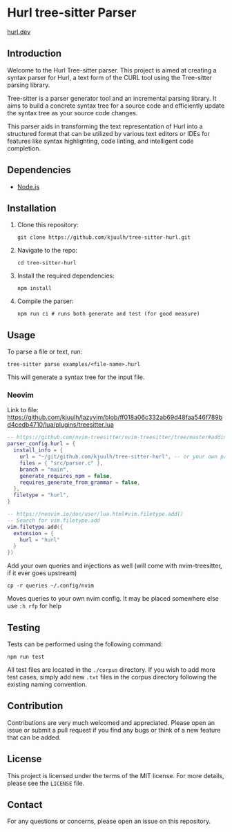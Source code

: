 # Hurl tree-sitter Parser

[hurl.dev](https://hurl.dev)

## Introduction

Welcome to the Hurl Tree-sitter parser. This project is aimed at creating a
syntax parser for Hurl, a text form of the CURL tool using the Tree-sitter
parsing library.

Tree-sitter is a parser generator tool and an incremental parsing library. It
aims to build a concrete syntax tree for a source code and efficiently update
the syntax tree as your source code changes.

This parser aids in transforming the text representation of Hurl into a
structured format that can be utilized by various text editors or IDEs for
features like syntax highlighting, code linting, and intelligent code
completion.

## Dependencies

- [Node.js](https://nodejs.org/)

## Installation

1. Clone this repository:
   ```
   git clone https://github.com/kjuulh/tree-sitter-hurl.git
   ```

2. Navigate to the repo:
   ```
   cd tree-sitter-hurl
   ```

3. Install the required dependencies:
   ```
   npm install
   ```

4. Compile the parser:
   ```
   npm run ci # runs both generate and test (for good measure)
   ```

## Usage

To parse a file or text, run:

```
tree-sitter parse examples/<file-name>.hurl
```

This will generate a syntax tree for the input file.

### Neovim

Link to file:
https://github.com/kjuulh/lazyvim/blob/ff018a06c332ab69d48faa546f789bd4cedb4710/lua/plugins/treesitter.lua

```lua
-- https://github.com/nvim-treesitter/nvim-treesitter/tree/master#adding-parsers
parser_config.hurl = {
  install_info = {
    url = "~/git/github.com/kjuulh/tree-sitter-hurl", -- or your own path, i.e. where you cloned the repository
    files = { "src/parser.c" },
    branch = "main",
    generate_requires_npm = false,
    requires_generate_from_grammar = false,
  },
  filetype = "hurl",
}

-- https://neovim.io/doc/user/lua.html#vim.filetype.add()
-- Search for vim.filetype.add
vim.filetype.add({
  extension = {
    hurl = "hurl"
  }
})
```

Add your own queries and injections as well (will come with nvim-treesitter, if
it ever goes upstream)

```
cp -r queries ~/.config/nvim
```

Moves queries to your own nvim config. It may be placed somewhere else use
`:h rfp` for help

## Testing

Tests can be performed using the following command:

```
npm run test
```

All test files are located in the `./corpus` directory. If you wish to add more
test cases, simply add new `.txt` files in the corpus directory following the
existing naming convention.

## Contribution

Contributions are very much welcomed and appreciated. Please open an issue or
submit a pull request if you find any bugs or think of a new feature that can be
added.

## License

This project is licensed under the terms of the MIT license. For more details,
please see the `LICENSE` file.

## Contact

For any questions or concerns, please open an issue on this repository.

